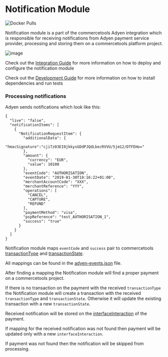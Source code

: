 # Notification Module
![Docker Pulls](https://img.shields.io/docker/pulls/commercetools/commercetools-adyen-integration-notification)

Notification module is a part of the commercetools Adyen integration
which is responsible for receiving notifications from Adyen payment service provider,
processing and storing them on a commercetools platform project.

![image](https://user-images.githubusercontent.com/9251453/56137277-bbad3500-5f94-11e9-8559-7d46113dbbf6.png)

Check out the [Integration Guide](./docs/IntegrationGuide.md) for more information on how to deploy and configure the notification module

Check out the [Development Guide](./docs/DevelopmentGuide.md) for more information on how to install dependencies and run tests

### Processing notifications
Adyen sends notifications which look like this:

```
{
  "live": "false",
  "notificationItems": [
    {
      "NotificationRequestItem": {
        "additionalData": {
          "hmacSignature":"cjiTz03EI0jkkysGDdPJQdLbecRVVU/5jm12/DTFEHo="
        },
        "amount": {
          "currency": "EUR",
          "value": 10100
        },
        "eventCode": "AUTHORISATION",
        "eventDate": "2019-01-30T18:16:22+01:00",
        "merchantAccountCode": "XXX",
        "merchantReference": "YYY",
        "operations": [
          "CANCEL",
          "CAPTURE",
          "REFUND"
        ],
        "paymentMethod": "visa",
        "pspReference": "test_AUTHORISATION_1",
        "success": "true"
      }
    }
  ]
}

```

Notification module maps `eventCode` and `success` pair to
commercetools [transactionType](https://docs.commercetools.com/http-api-projects-payments#transactiontype)
and [transactionState](https://docs.commercetools.com/http-api-projects-payments#transactionstate).

All mappings can be found in the [adyen-events.json](./resources/adyen-events.json) file.

After finding a mapping the Notification module will find a proper
payment on a commercetools project.

If there is no transaction on the payment with the received `transactionType`
the Notification module will create a transaction with the received `transactionType` and
`transactionState`. Otherwise it will update the existing transaction with a new `transactionState`.

Received notification will be stored on the [interfaceInteraction](https://docs.commercetools.com/http-api-projects-payments#add-interfaceinteraction) of the payment.

If mapping for the received notification was not found then payment will be updated only with a new `interfaceInteraction`.

If payment was not found then the notification will be skipped from processing.
